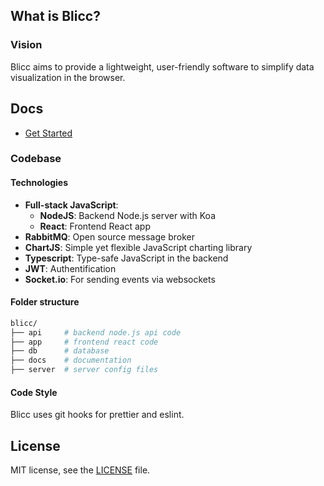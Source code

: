 ## What is Blicc?

### Vision

Blicc aims to provide a lightweight, user-friendly software to simplify data visualization in the browser.

## Docs

- [Get Started](docs/get-started.md)

### Codebase

#### Technologies

- **Full-stack JavaScript**:
  - **NodeJS**: Backend Node.js server with Koa
  - **React**: Frontend React app
- **RabbitMQ**: Open source message broker
- **ChartJS**: Simple yet flexible JavaScript charting library
- **Typescript**: Type-safe JavaScript in the backend
- **JWT**: Authentification
- **Socket.io**: For sending events via websockets

#### Folder structure

```bash
blicc/
├── api     # backend node.js api code
├── app     # frontend react code
├── db      # database
├── docs    # documentation
├── server  # server config files
```

#### Code Style

Blicc uses git hooks for prettier and eslint.

## License

MIT license, see the [LICENSE](./LICENSE) file.
